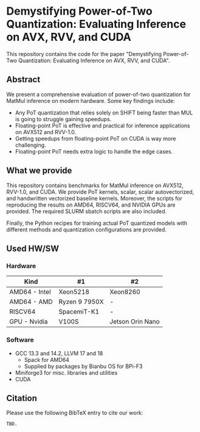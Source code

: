 # Demystifying Power-of-Two Quantization: Evaluating Inference on AVX, RVV, and CUDA

This repository contains the code for the paper "Demystifying Power-of-Two Quantization: Evaluating Inference on AVX,
RVV, and CUDA".

## Abstract

We present a comprehensive evaluation of power-of-two quantization for MatMul inference on modern hardware.
Some key findings include:

- Any PoT quantization that relies solely on SHIFT being faster than MUL is going to struggle gaining speedups.
- Floating-point PoT is effective and practical for inference applications on AVX512 and RVV-1.0.
- Getting speedups from floating-point PoT on CUDA is way more challenging.
- Floating-point PoT needs extra logic to handle the edge cases.

## What we provide

This repository contains benchmarks for MatMul inference on AVX512, RVV-1.0, and CUDA.
We provide PoT kernels, scalar, scalar autovectorized, and handwritten vectorized baseline kernels.
Moreover, the scripts for reproducing the results on AMD64, RISCV64, and NVIDIA GPUs are provided. The required SLURM
sbatch scripts are also included.

Finally, the Python recipes for training actual PoT quantized models with different methods and quantization
configurations are provided.

## Used HW/SW

### Hardware

| Kind          | #1            | #2               |
|---------------|---------------|------------------|
| AMD64 - Intel | Xeon5218      | Xeon8260         |
| AMD64 - AMD   | Ryzen 9 7950X | -                |
| RISCV64       | SpacemiT-K1   | -                |
| GPU - Nvidia  | V100S         | Jetson Orin Nano |

### Software

- GCC 13.3 and 14.2, LLVM 17 and 18
  - Spack for AMD64
  - Supplied by packages by Bianbu OS for BPi-F3
- Miniforge3 for misc. libraries and utilities
- CUDA


## Citation

Please use the following BibTeX entry to cite our work:

```
TBD.
```

